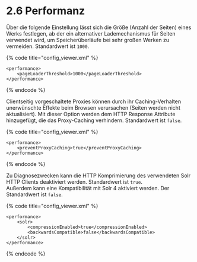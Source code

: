 # 2.6 Performanz

Über die folgende Einstellung lässt sich die Größe \(Anzahl der Seiten\) eines Werks festlegen, ab der ein alternativer Lademechanismus für Seiten verwendet wird, um Speicherüberläufe bei sehr großen Werken zu vermeiden. Standardwert ist `1000`.

{% code title="config\_viewer.xml" %}
```markup
<performance>
    <pageLoaderThreshold>1000</pageLoaderThreshold>
</performance>
```
{% endcode %}

Clientseitig vorgeschaltete Proxies können durch ihr Caching-Verhalten unerwünschte Effekte beim Browsen verursachen \(Seiten werden nicht aktualisiert\). Mit dieser Option werden dem HTTP Response Attribute hinzugefügt, die das Proxy-Caching verhindern. Standardwert ist `false`.

{% code title="config\_viewer.xml" %}
```markup
<performance>
    <preventProxyCaching>true</preventProxyCaching>   
</performance>
```
{% endcode %}

Zu Diagnosezwecken kann die HTTP Komprimierung des verwendeten Solr HTTP Clients deaktiviert werden. Standardwert ist `true`.  
Außerdem kann eine Kompatibilität mit Solr 4 aktiviert werden. Der Standardwert ist `false`.

{% code title="config\_viewer.xml" %}
```markup
<performance>
    <solr>
        <compressionEnabled>true</compressionEnabled>
        <backwardsCompatible>false</backwardsCompatible>
    </solr>
</performance>
```
{% endcode %}

